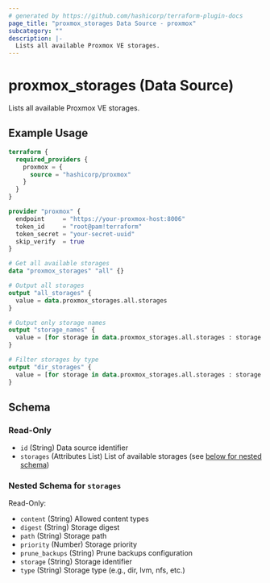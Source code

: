 ```yaml
---
# generated by https://github.com/hashicorp/terraform-plugin-docs
page_title: "proxmox_storages Data Source - proxmox"
subcategory: ""
description: |-
  Lists all available Proxmox VE storages.
---
```


# proxmox_storages (Data Source)

Lists all available Proxmox VE storages.

## Example Usage

```terraform
terraform {
  required_providers {
    proxmox = {
      source = "hashicorp/proxmox"
    }
  }
}

provider "proxmox" {
  endpoint     = "https://your-proxmox-host:8006"
  token_id     = "root@pam!terraform"
  token_secret = "your-secret-uuid"
  skip_verify  = true
}

# Get all available storages
data "proxmox_storages" "all" {}

# Output all storages
output "all_storages" {
  value = data.proxmox_storages.all.storages
}

# Output only storage names
output "storage_names" {
  value = [for storage in data.proxmox_storages.all.storages : storage.storage]
}

# Filter storages by type
output "dir_storages" {
  value = [for storage in data.proxmox_storages.all.storages : storage if storage.type == "dir"]
}
```

<!-- schema generated by tfplugindocs -->
## Schema

### Read-Only

- `id` (String) Data source identifier
- `storages` (Attributes List) List of available storages (see [below for nested schema](#nestedatt--storages))

<a id="nestedatt--storages"></a>
### Nested Schema for `storages`

Read-Only:

- `content` (String) Allowed content types
- `digest` (String) Storage digest
- `path` (String) Storage path
- `priority` (Number) Storage priority
- `prune_backups` (String) Prune backups configuration
- `storage` (String) Storage identifier
- `type` (String) Storage type (e.g., dir, lvm, nfs, etc.)
